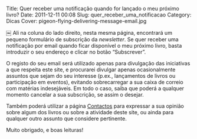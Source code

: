 Title: Quer receber uma notificação quando for lançado o meu próximo livro?
Date: 2011-12-11 00:08
Slug: quer_receber_uma_notificacao
Category: Dicas
Cover: pigeon-flying-delivering-message-email.jpg

￼
Ali na coluna do lado direito, nesta mesma página, encontrará um pequeno formulário de subscrição da *newsletter*. Se quer receber uma notificação por email quando ficar disponível o meu próximo livro, basta introduzir o seu endereço e clicar no botão “Subscrever”. 

O registo do seu email será utilizado apenas para divulgação das iniciativas a que respeita este site, e procurarei divulgar apenas ocasionalmente assuntos que sejam do seu interesse (p.ex., lançamentos de livros ou participação em eventos), evitando sobrecarregar a sua caixa de correio com matérias indesejáveis. Em todo o caso, saiba que poderá a qualquer momento cancelar a sua subscrição, se assim o desejar. 

Também poderá utilizar a página [Contactos]() para expressar a sua opinião sobre algum dos livros ou sobre a atividade deste site, ou ainda para qualquer outro assunto que considere pertinente. 

Muito obrigado, e boas leituras!

